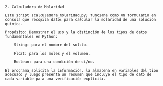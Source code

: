     2. Calculadora de Molaridad

    Este script (calculadora_molaridad.py) funciona como un formulario en consola que recopila datos para calcular la molaridad de una solución química.

    Propósito: Demostrar el uso y la distinción de los tipos de datos fundamentales en Python:

        String: para el nombre del soluto.

        Float: para los moles y el volumen.

        Boolean: para una condición de sí/no.

    El programa solicita la información, la almacena en variables del tipo adecuado y luego presenta un resumen que incluye el tipo de dato de cada variable para una verificación explícita.